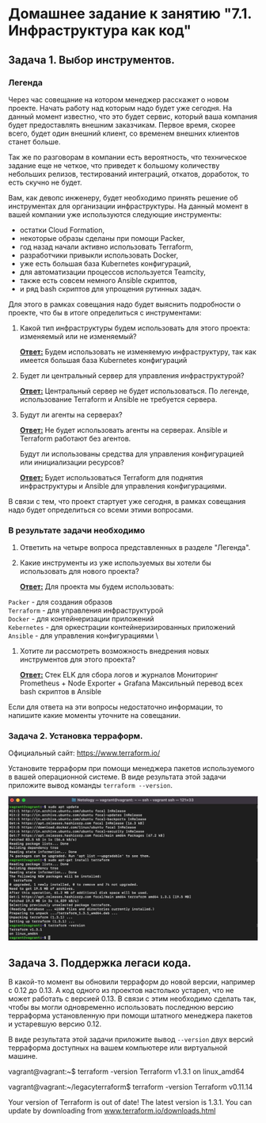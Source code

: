 # Домашнее задание к занятию "7.1. Инфраструктура как код"

## Задача 1. Выбор инструментов. 

### Легенда

Через час совещание на котором менеджер расскажет о новом проекте. Начать работу над которым надо 
будет уже сегодня. 
На данный момент известно, что это будет сервис, который ваша компания будет предоставлять внешним заказчикам.
Первое время, скорее всего, будет один внешний клиент, со временем внешних клиентов станет больше.

Так же по разговорам в компании есть вероятность, что техническое задание еще не четкое, что приведет к большому
количеству небольших релизов, тестирований интеграций, откатов, доработок, то есть скучно не будет.  

Вам, как девопс инженеру, будет необходимо принять решение об инструментах для организации инфраструктуры.
На данный момент в вашей компании уже используются следующие инструменты: 

- остатки Сloud Formation, 
- некоторые образы сделаны при помощи Packer,
- год назад начали активно использовать Terraform, 
- разработчики привыкли использовать Docker, 
- уже есть большая база Kubernetes конфигураций, 
- для автоматизации процессов используется Teamcity, 
- также есть совсем немного Ansible скриптов, 
- и ряд bash скриптов для упрощения рутинных задач.  

Для этого в рамках совещания надо будет выяснить подробности о проекте, что бы в итоге определиться с инструментами:

1. Какой тип инфраструктуры будем использовать для этого проекта: изменяемый или не изменяемый?

   <u>**Ответ:**</u> Будем использовать не изменяемую инфраструктуру, так как имеется большая база Kubernetes конфигураций

1. Будет ли центральный сервер для управления инфраструктурой?

   <u>**Ответ:**</u> Центральный сервер не будет использоваться. По легенде, использование Terraform и Ansible не требуется сервера. 

1. Будут ли агенты на серверах?

   <u>**Ответ:**</u> Не будет использовать агенты на серверах. Ansible и Terraform работают без агентов.

   Будут ли использованы средства для управления конфигурацией или инициализации ресурсов? 

   <u>**Ответ:**</u>  Будет использоваться Terraform для поднятия инфраструктуры и Ansible для управления конфигурациями.

В связи с тем, что проект стартует уже сегодня, в рамках совещания надо будет определиться со всеми этими вопросами.

### В результате задачи необходимо

1. Ответить на четыре вопроса представленных в разделе "Легенда". 

1. Какие инструменты из уже используемых вы хотели бы использовать для нового проекта? 

   <u>**Ответ:**</u> Для проекта мы будем использовать:

`Packer` - для создания образов \
`Terraform` - для управления инфраструктурой \
`Docker` - для контейнеризации приложений \
`Kebernetes` - для оркестрации контейнеризированных приложений \
`Ansible` - для управления конфигурациями \

1. Хотите ли рассмотреть возможность внедрения новых инструментов для этого проекта? 

   **<u>Ответ:</u>** 
Стек ELK для сбора логов и журналов
Мониторинг Prometheus + Node Exporter + Grafana
Максильный перевод всех bash скриптов в Ansible

Если для ответа на эти вопросы недостаточно информации, то напишите какие моменты уточните на совещании.


### Задача 2. Установка терраформ. 

Официальный сайт: https://www.terraform.io/

Установите терраформ при помощи менеджера пакетов используемого в вашей операционной системе.
В виде результата этой задачи приложите вывод команды `terraform --version`.

![image.jpg](https://github.com/mksamm/DEVSYS-PDC-3-Maxim-Samokhin/blob/main/terraform1.jpg)

## Задача 3. Поддержка легаси кода. 

В какой-то момент вы обновили терраформ до новой версии, например с 0.12 до 0.13. 
А код одного из проектов настолько устарел, что не может работать с версией 0.13. 
В связи с этим необходимо сделать так, чтобы вы могли одновременно использовать последнюю версию терраформа установленную при помощи
штатного менеджера пакетов и устаревшую версию 0.12. 

В виде результата этой задачи приложите вывод `--version` двух версий терраформа доступных на вашем компьютере 
или виртуальной машине.

vagrant@vagrant:~$ terraform -version
Terraform v1.3.1
on linux_amd64

vagrant@vagrant:~/legacyterraform$ terraform -version
Terraform v0.11.14

Your version of Terraform is out of date! The latest version
is 1.3.1. You can update by downloading from www.terraform.io/downloads.html
